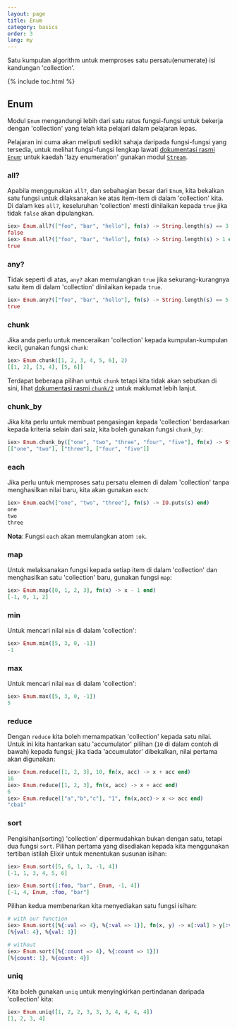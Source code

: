 ```yaml
---
layout: page
title: Enum
category: basics
order: 3
lang: my
---
```


Satu kumpulan algorithm untuk memproses satu persatu(enumerate) isi kandungan 'collection'.

{% include toc.html %}

## Enum

Modul `Enum` mengandungi lebih dari satu ratus fungsi-fungsi untuk bekerja dengan 'collection' yang telah kita pelajari dalam pelajaran lepas.

Pelajaran ini cuma akan meliputi sedikit sahaja daripada fungsi-fungsi yang tersedia, untuk melihat fungsi-fungsi lengkap lawati [dokumentasi rasmi `Enum`](http://elixir-lang.org/docs/stable/elixir/Enum.html); untuk kaedah 'lazy enumeration' gunakan modul [`Stream`](http://elixir-lang.org/docs/stable/elixir/Stream.html).

### all?

Apabila menggunakan `all?`, dan sebahagian besar dari `Enum`, kita bekalkan satu fungsi untuk dilaksanakan ke atas item-item di dalam 'collection' kita.  Di dalam kes `all?`, keseluruhan 'collection' mesti dinilaikan kepada `true` jika tidak `false` akan dipulangkan.

```elixir
iex> Enum.all?(["foo", "bar", "hello"], fn(s) -> String.length(s) == 3 end)
false
iex> Enum.all?(["foo", "bar", "hello"], fn(s) -> String.length(s) > 1 end)
true
```

### any?

Tidak seperti di atas, `any?` akan memulangkan `true` jika sekurang-kurangnya satu item di dalam 'collection' dinilaikan kepada `true`.

```elixir
iex> Enum.any?(["foo", "bar", "hello"], fn(s) -> String.length(s) == 5 end)
true
```

### chunk

Jika anda perlu untuk menceraikan 'collection' kepada kumpulan-kumpulan kecil, gunakan fungsi `chunk`:

```elixir
iex> Enum.chunk([1, 2, 3, 4, 5, 6], 2)
[[1, 2], [3, 4], [5, 6]]
```

Terdapat beberapa pilihan untuk `chunk` tetapi kita tidak akan sebutkan di sini, lihat [dokumentasi rasmi `chunk/2`](http://elixir-lang.org/docs/stable/elixir/Enum.html#chunk/2) untuk maklumat lebih lanjut.

### chunk_by

Jika kita perlu untuk membuat pengasingan kepada 'collection' berdasarkan kepada kriteria selain dari saiz, kita boleh gunakan fungsi `chunk_by`:

```elixir
iex> Enum.chunk_by(["one", "two", "three", "four", "five"], fn(x) -> String.length(x) end)
[["one", "two"], ["three"], ["four", "five"]]
```

### each

Jika perlu untuk memproses satu persatu elemen di dalam 'collection' tanpa menghasilkan nilai baru, kita akan gunakan `each`:

```elixir
iex> Enum.each(["one", "two", "three"], fn(s) -> IO.puts(s) end)
one
two
three
```

__Nota__: Fungsi `each` akan memulangkan atom `:ok`.

### map

Untuk melaksanakan fungsi kepada setiap item di dalam 'collection' dan menghasilkan satu 'collection' baru, gunakan fungsi `map`:

```elixir
iex> Enum.map([0, 1, 2, 3], fn(x) -> x - 1 end)
[-1, 0, 1, 2]
```

### min

Untuk mencari nilai `min` di dalam 'collection':

```elixir
iex> Enum.min([5, 3, 0, -1])
-1
```

### max

Untuk mencari nilai `max` di dalam 'collection':

```elixir
iex> Enum.max([5, 3, 0, -1])
5
```

### reduce

Dengan `reduce` kita boleh memampatkan 'collection' kepada satu nilai.  Untuk ini kita hantarkan satu 'accumulator' pilihan (`10` di dalam contoh di bawah) kepada fungsi; jika tiada 'accumulator' dibekalkan, nilai pertama akan digunakan:

```elixir
iex> Enum.reduce([1, 2, 3], 10, fn(x, acc) -> x + acc end)
16
iex> Enum.reduce([1, 2, 3], fn(x, acc) -> x + acc end)
6
iex> Enum.reduce(["a","b","c"], "1", fn(x,acc)-> x <> acc end)
"cba1"
```

### sort

Pengisihan(sorting) 'collection' dipermudahkan bukan dengan satu, tetapi dua fungsi `sort`.  Pilihan pertama yang disediakan kepada kita menggunakan tertiban istilah Elixir untuk menentukan susunan isihan:

```elixir
iex> Enum.sort([5, 6, 1, 3, -1, 4])
[-1, 1, 3, 4, 5, 6]

iex> Enum.sort([:foo, "bar", Enum, -1, 4])
[-1, 4, Enum, :foo, "bar"]
```

Pilihan kedua membenarkan kita menyediakan satu fungsi isihan:

```elixir
# with our function
iex> Enum.sort([%{:val => 4}, %{:val => 1}], fn(x, y) -> x[:val] > y[:val] end)
[%{val: 4}, %{val: 1}]

# without
iex> Enum.sort([%{:count => 4}, %{:count => 1}])
[%{count: 1}, %{count: 4}]
```

### uniq

Kita boleh gunakan `uniq` untuk menyingkirkan pertindanan daripada 'collection' kita:

```elixir
iex> Enum.uniq([1, 2, 2, 3, 3, 3, 4, 4, 4, 4])
[1, 2, 3, 4]
```
